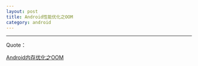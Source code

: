 ```yaml
---
layout: post
title: Android性能优化之OOM
category: android
---
```

























---

Quote：

[Android内存优化之OOM](http://hukai.me/android-performance-oom/)
